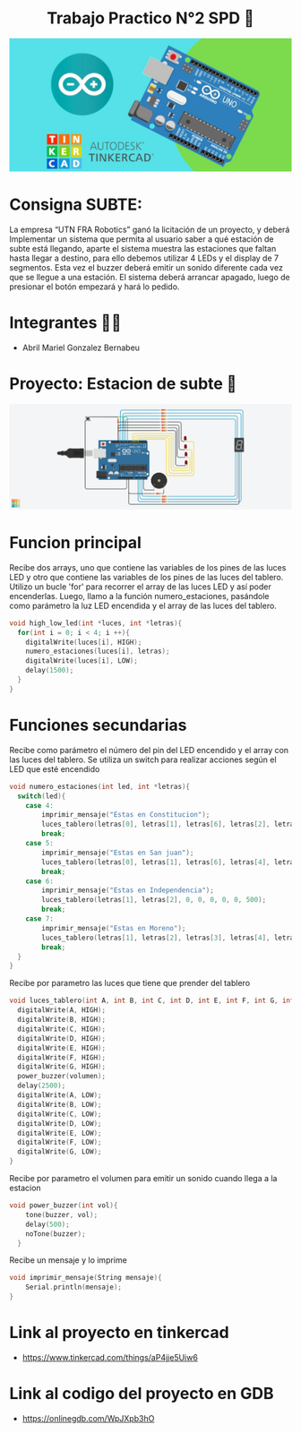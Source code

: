 <h1 align= "center">Trabajo Practico N°2 SPD 🤖</h1>
<p align="center">
   <img src= "Img/ArduinoTinkercad.jpg"/>
</p>

# Consigna SUBTE:
La empresa  “UTN FRA Robotics” ganó la licitación de un proyecto, y deberá Implementar un sistema que permita al usuario saber a qué estación de subte está llegando, aparte  el sistema muestra las estaciones que faltan hasta llegar a destino, para ello debemos utilizar 4 LEDs y el display de 7 segmentos. Esta vez el buzzer deberá emitir un sonido diferente cada vez que se llegue a una estación.
El sistema deberá arrancar apagado, luego de presionar el botón empezará y hará lo pedido.

# Integrantes 👩‍🎓 
- Abril Mariel Gonzalez Bernabeu

# Proyecto: Estacion de subte :train2:
<p align="center">
   <img src= "Img/Copy of Estacion de subte.png"/>
</p>	

# Funcion principal

Recibe dos arrays, uno que contiene las variables de los pines de las luces LED y otro que contiene las variables de los pines de las luces del tablero. Utilizo un bucle 'for' para recorrer el array de las luces LED y así poder encenderlas. Luego, llamo a la función numero_estaciones, pasándole como parámetro la luz LED encendida y el array de las luces del tablero.

```c++
void high_low_led(int *luces, int *letras){
  for(int i = 0; i < 4; i ++){
  	digitalWrite(luces[i], HIGH);
  	numero_estaciones(luces[i], letras);
  	digitalWrite(luces[i], LOW);
  	delay(1500);
  }
}  
```
# Funciones secundarias

Recibe como parámetro el número del pin del LED encendido y el array con las luces del tablero. Se utiliza un switch para realizar acciones según el LED que esté encendido                   
```c++
void numero_estaciones(int led, int *letras){
  switch(led){
    case 4:
    	imprimir_mensaje("Estas en Constitucion");
    	luces_tablero(letras[0], letras[1], letras[6], letras[2], letras[3], 0, 0, 1000);
    	break;
    case 5:
    	imprimir_mensaje("Estas en San juan");
    	luces_tablero(letras[0], letras[1], letras[6], letras[4], letras[3], 0, 0, 750);
    	break;
    case 6:
    	imprimir_mensaje("Estas en Independencia");
        luces_tablero(letras[1], letras[2], 0, 0, 0, 0, 0, 500);
    	break;
    case 7:
    	imprimir_mensaje("Estas en Moreno");
      	luces_tablero(letras[1], letras[2], letras[3], letras[4], letras[5], letras[0], 0, 250);
      	break;
  }
}                     
```
Recibe por parametro las luces que tiene que prender del tablero                       
```c++
void luces_tablero(int A, int B, int C, int D, int E, int F, int G, int volumen){
  digitalWrite(A, HIGH);
  digitalWrite(B, HIGH);
  digitalWrite(C, HIGH);
  digitalWrite(D, HIGH);
  digitalWrite(E, HIGH);
  digitalWrite(F, HIGH);
  digitalWrite(G, HIGH);
  power_buzzer(volumen);
  delay(2500);
  digitalWrite(A, LOW);
  digitalWrite(B, LOW);
  digitalWrite(C, LOW);
  digitalWrite(D, LOW);
  digitalWrite(E, LOW);
  digitalWrite(F, LOW);
  digitalWrite(G, LOW);
}                       
```
Recibe por parametro el volumen para emitir un sonido cuando llega a la estacion                       
```c++
void power_buzzer(int vol){
    tone(buzzer, vol);
    delay(500);
  	noTone(buzzer);
  }                       
```
Recibe un mensaje y lo imprime                       
```c++
void imprimir_mensaje(String mensaje){
	Serial.println(mensaje);
}                       
```
# Link al proyecto en tinkercad

- https://www.tinkercad.com/things/aP4jje5Uiw6

# Link al codigo del proyecto en GDB

- https://onlinegdb.com/WpJXpb3hO                  
